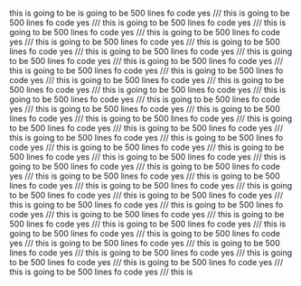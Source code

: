 this
is
going
to
be
is
going
to
be
500
lines
fo
code
yes
///
this
is
going
to
be
500
lines
fo
code
yes
///
this
is
going
to
be
500
lines
fo
code
yes
///
this
is
going
to
be
500
lines
fo
code
yes
///
this
is
going
to
be
500
lines
fo
code
yes
///
this
is
going
to
be
500
lines
fo
code
yes
///
this
is
going
to
be
500
lines
fo
code
yes
///
this
is
going
to
be
500
lines
fo
code
yes
///
this
is
going
to
be
500
lines
fo
code
yes
///
this
is
going
to
be
500
lines
fo
code
yes
///
this
is
going
to
be
500
lines
fo
code
yes
///
this
is
going
to
be
500
lines
fo
code
yes
///
this
is
going
to
be
500
lines
fo
code
yes
///
this
is
going
to
be
500
lines
fo
code
yes
///
this
is
going
to
be
500
lines
fo
code
yes
///
this
is
going
to
be
500
lines
fo
code
yes
///
this
is
going
to
be
500
lines
fo
code
yes
///
this
is
going
to
be
500
lines
fo
code
yes
///
this
is
going
to
be
500
lines
fo
code
yes
///
this
is
going
to
be
500
lines
fo
code
yes
///
this
is
going
to
be
500
lines
fo
code
yes
///
this
is
going
to
be
500
lines
fo
code
yes
///
this
is
going
to
be
500
lines
fo
code
yes
///
this
is
going
to
be
500
lines
fo
code
yes
///
this
is
going
to
be
500
lines
fo
code
yes
///
this
is
going
to
be
500
lines
fo
code
yes
///
this
is
going
to
be
500
lines
fo
code
yes
///
this
is
going
to
be
500
lines
fo
code
yes
///
this
is
going
to
be
500
lines
fo
code
yes
///
this
is
going
to
be
500
lines
fo
code
yes
///
this
is
going
to
be
500
lines
fo
code
yes
///
this
is
going
to
be
500
lines
fo
code
yes
///
this
is
going
to
be
500
lines
fo
code
yes
///
this
is
going
to
be
500
lines
fo
code
yes
///
this
is
going
to
be
500
lines
fo
code
yes
///
this
is
going
to
be
500
lines
fo
code
yes
///
this
is
going
to
be
500
lines
fo
code
yes
///
this
is
going
to
be
500
lines
fo
code
yes
///
this
is
going
to
be
500
lines
fo
code
yes
///
this
is
going
to
be
500
lines
fo
code
yes
///
this
is
going
to
be
500
lines
fo
code
yes
///
this
is
going
to
be
500
lines
fo
code
yes
///
this
is
going
to
be
500
lines
fo
code
yes
///
this
is
going
to
be
500
lines
fo
code
yes
///
this
is
going
to
be
500
lines
fo
code
yes
///
this
is
going
to
be
500
lines
fo
code
yes
///
this
is
going
to
be
500
lines
fo
code
yes
///
this
is
